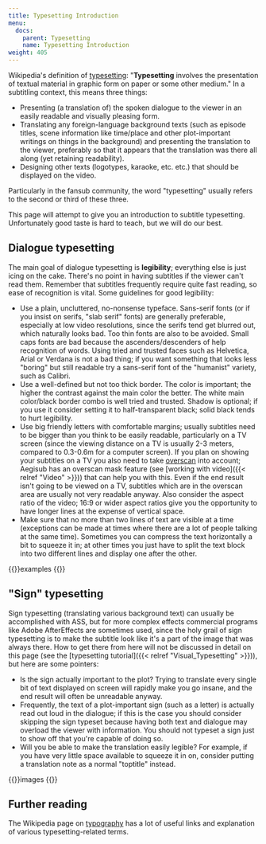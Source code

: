 ```yaml
---
title: Typesetting Introduction
menu:
  docs:
    parent: Typesetting
    name: Typesetting Introduction
weight: 405
---
```


Wikipedia's definition of
[typesetting](http://en.wikipedia.org/wiki/Typesetting): "**Typesetting**
involves the presentation of textual material in graphic form on paper or some
other medium." In a subtitling context, this means three things:

* Presenting (a translation of) the spoken dialogue to the viewer in an easily
  readable and visually pleasing form.
* Translating any foreign-language background texts (such as episode titles,
  scene information like time/place and other plot-important writings on things
  in the background) and presenting the translation to the viewer, preferably
  so that it appears that the translation was there all along (yet retaining
  readability).
* Designing other texts (logotypes, karaoke, etc. etc.) that should be
  displayed on the video.

Particularly in the fansub community, the word "typesetting" usually refers to
the second or third of these three.

This page will attempt to give you an introduction to subtitle typesetting.
Unfortunately good taste is hard to teach, but we will do our best.

## Dialogue typesetting ##
The main goal of dialogue typesetting is **legibility**; everything else is
just icing on the cake. There's no point in having subtitles if the viewer
can't read them. Remember that subtitles frequently require quite fast reading,
so ease of recognition is vital. Some guidelines for good legibility:

* Use a plain, uncluttered, no-nonsense typeface. Sans-serif fonts (or if you
  insist on serifs, "slab serif" fonts) are generally preferable, especially at
  low video resolutions, since the serifs tend get blurred out, which naturally
  looks bad. Too thin fonts are also to be avoided. Small caps fonts are bad
  because the ascenders/descenders of  help recognition of words. Using tried
  and trusted faces such as Helvetica, Arial or Verdana is not a bad thing; if
  you want something that looks less "boring" but still readable try a
  sans-serif font of the "humanist" variety, such as Calibri.
* Use a well-defined but not too thick border. The color is important; the
  higher the contrast against the main color the better. The white main
  color/black border combo is well tried and trusted. Shadow is optional; if
  you use it consider setting it to half-transparent black; solid black tends
  to hurt legibility.
* Use big friendly letters with comfortable margins; usually subtitles need to
  be bigger than you think to be easily readable, particularly on a TV screen
  (since the viewing distance on a TV is usually 2-3 meters, compared to
  0.3-0.6m for a computer screen). If you plan on showing your subtitles on a
  TV you also need to take [overscan](http://en.wikipedia.org/wiki/Overscan)
  into account; Aegisub has an overscan mask feature (see [working with video]({{< relref "Video" >}})) that can help you with this. Even if the end result isn't
  going to be viewed on a TV, subtitles which are in the overscan area are
  usually not very readable anyway. Also consider the aspect ratio of the
  video; 16:9 or wider aspect ratios give you the opportunity to have longer
  lines at the expense of vertical space.
* Make sure that no more than two lines of text are visible at a time
  (exceptions can be made at times where there are a lot of people talking at
  the same time). Sometimes you can compress the text horizontally a bit to
  squeeze it in; at other times you just have to split the text block into two
  different lines and display one after the other.

{{<todo>}}examples {{</todo>}}

## "Sign" typesetting ##
Sign typesetting (translating various background text) can usually be
accomplished with ASS, but for more complex effects commercial programs like
Adobe AfterEffects are sometimes used, since the holy grail of sign typesetting
is to make the subtitle look like it's a part of the image that was always
there. How to get there from here will not be discussed in detail on this page
(see the [typesetting tutorial]({{< relref "Visual_Typesetting" >}})), but here are some
pointers:

* Is the sign actually important to the plot? Trying to translate every single
  bit of text displayed on screen will rapidly make you go insane, and the end
  result will often be unreadable anyway.
* Frequently, the text of a plot-important sign (such as a letter) is actually
  read out loud in the dialogue; if this is the case you should consider
  skipping the sign typeset because having both text and dialogue may overload
  the viewer with information. You should not typeset a sign just to show off
  that you're capable of doing so.
* Will you be able to make the translation easily legible? For example, if you
  have very little space available to squeeze it in on, consider putting a
  translation note as a normal "toptitle" instead.

{{<todo>}}images {{</todo>}}

## Further reading ##
The Wikipedia page on [typography](http://en.wikipedia.org/wiki/Typography) has
a lot of useful links and explanation of various typesetting-related terms.
